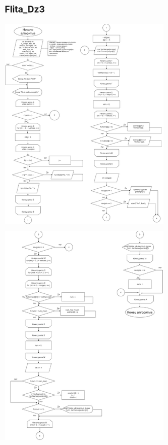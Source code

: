 # Flita_Dz3

![Структурна схема часть 1:](https://github.com/beplop/Flita_Dz3/blob/main/struct%20scheme1.png)
-----------------------------------------------------------------------------------------------------------------------------------------------------------------------------
![](https://github.com/beplop/Flita_Dz3/blob/main/struct%20scheme2.png)
